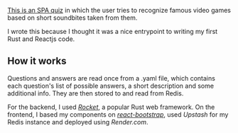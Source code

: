 [This is an SPA quiz](game-sounds.quest) in which the user tries to recognize famous video games based on short soundbites taken from them.

I wrote this because I thought it was a nice entrypoint to writing my first Rust and Reactjs code.

## How it works
Questions and answers are read once from a .yaml file, which contains each question's list of possible answers, a short description and some additional info. They are then stored to and read from Redis.

For the backend, I used [*Rocket*](https://rocket.rs/), a popular Rust web framework. On the frontend, I based my components on [*react-bootstrap*](https://react-bootstrap.github.io/), used *Upstash* for my Redis instance and deployed using *Render.com*.